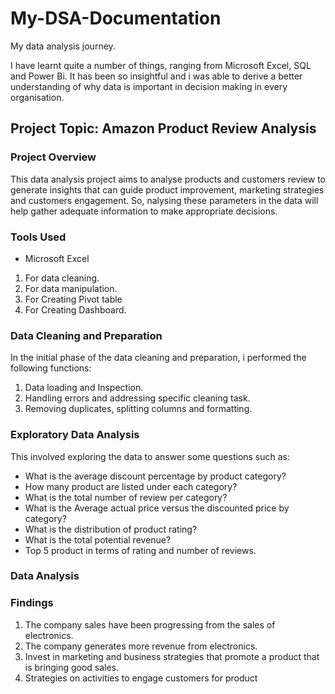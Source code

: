 # My-DSA-Documentation
My data analysis journey.

I have learnt quite a number of things, ranging from Microsoft Excel, SQL and Power Bi. It has been so insightful and i was able to derive a better understanding of why data is important in decision making in every organisation.

## Project Topic: Amazon Product Review Analysis

### Project Overview
This data analysis project aims to analyse products and customers review to generate insights that can guide product improvement, marketing strategies and customers engagement. So, nalysing these parameters in the data will help gather adequate information to make appropriate decisions.

### Tools Used
- Microsoft Excel
 1. For data cleaning.
 2. For data manipulation.
 3. For Creating Pivot table
 4. For Creating Dashboard.

### Data Cleaning and Preparation
In the initial phase of the data cleaning and preparation, i performed the following functions:
 1. Data loading and Inspection.
 2. Handling errors and addressing specific cleaning task.
 3. Removing duplicates, splitting columns and formatting.

### Exploratory Data Analysis
This involved exploring the data to answer some questions such as:
- What is the average discount percentage by product category?
- How many product are listed under each category?
- What is the total number of review per category?
- What is the Average actual price versus the discounted price by category?
- What is the distribution of product rating?
- What is the total potential revenue?
- Top 5 product in terms of rating and number of reviews.

### Data Analysis

### Findings
 1. The company sales have been progressing from the sales of electronics.
 2. The company generates more revenue from electronics.
 3. Invest in marketing and business strategies that promote a product that is bringing good sales.
 4. Strategies on activities to engage customers for product 
